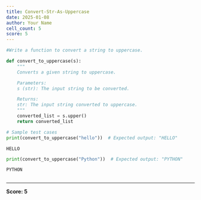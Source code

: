 ```yaml
---
title: Convert-Str-As-Uppercase
date: 2025-01-08
author: Your Name
cell_count: 5
score: 5
---
```


```python
#Write a function to convert a string to uppercase.
```


```python
def convert_to_uppercase(s):
    """
    Converts a given string to uppercase.

    Parameters:
    s (str): The input string to be converted.

    Returns:
    str: The input string converted to uppercase.
    """
    converted_list = s.upper()
    return converted_list
```


```python
# Sample test cases
print(convert_to_uppercase("hello"))  # Expected output: "HELLO"
```

    HELLO



```python
print(convert_to_uppercase("Python"))  # Expected output: "PYTHON"
```

    PYTHON



```python

```


---
**Score: 5**
